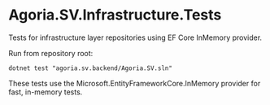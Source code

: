# Agoria.SV.Infrastructure.Tests

Tests for infrastructure layer repositories using EF Core InMemory provider.

Run from repository root:

```pwsh
dotnet test "agoria.sv.backend/Agoria.SV.sln"
```

These tests use the Microsoft.EntityFrameworkCore.InMemory provider for fast, in-memory tests.
